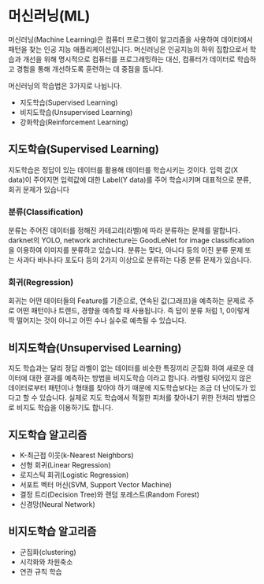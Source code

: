 # 머신러닝(ML)
머신러닝(Machine Learning)은 컴퓨터 프로그램이 알고리즘을 사용하여 데이터에서 패턴을 찾는 인공 지능 애플리케이션입니다. 머신러닝은 인공지능의 하위 집합으로서 학습과 개선을 위해 명시적으로 컴퓨터를 프로그래밍하는 대신, 컴퓨터가 데이터로 학습하고 경험을 통해 개선하도록 훈련하는 데 중점을 둡니다.

머신러닝의 학습법은 3가지로 나뉩니다.
- 지도학습(Supervised Learning)
- 비지도학습(Unsupervised Learning)
- 강화학습(Reinforcement Learning)

## 지도학습(Supervised Learning)
지도학습은 정답이 있는 데이터를 활용해 데이터를 학습시키는 것이다. 입력 값(X data)이 주어지면 입력값에 대한 Label(Y data)를 주어 학습시키며 대표적으로 분류, 회귀 문제가 있습니다

### 분류(Classification)
분류는 주어진 데이터를 정해진 카테고리(라벨)에 따라 분류하는 문제를 말합니다. darknet의 YOLO, network architecture는 GoodLeNet for image classification을 이용하여 이미지를 분류하고 있습니다. 분류는 맞다, 아니다 등의 이진 분류 문제 또는 사과다 바나나다 포도다 등의 2가지 이상으로 분류하는 다중 분류 문제가 있습니다.

### 회귀(Regression)    
회귀는 어떤 데이터들의 Feature를 기준으로, 연속된 값(그래프)을 예측하는 문제로 주로 어떤 패턴이나 트렌드, 경향을 예측할 때 사용됩니다. 즉 답이 분류 처럼 1, 0이렇게 딱 떨어지는 것이 아니고 어떤 수나 실수로 예측될 수 있습니다.

## 비지도학습(Unsupervised Learning)
지도 학습과는 달리 정답 라벨이 없는 데이터를 비슷한 특징끼리 군집화 하여 새로운 데이터에 대한 결과를 예측하는 방법을 비지도학습 이라고 합니다. 라벨링 되어있지 않은 데이터로부터 패턴이나 형태를 찾아야 하기 때문에 지도학습보다는 조금 더 난이도가 있다고 할 수 있습니다. 실제로 지도 학습에서 적절한 피처를 찾아내기 위한 전처리 방법으로 비지도 학습을 이용하기도 합니다.

## 지도학습 알고리즘
- K-최근접 이웃(k-Nearest Neighbors)
- 선형 회귀(Linear Regression)
- 로지스틱 회귀(Logistic Regression)
- 서포트 벡터 머신(SVM, Support Vector Machine)
- 결정 트리(Decision Tree)와 랜덤 포레스트(Random Forest)
- 신경망(Neural Network)


## 비지도학습 알고리즘
- 군집화(clustering)
- 시각화와 차원축소
- 연관 규칙 학습